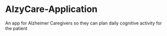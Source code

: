 # AlzyCare-Application
An app for Alzheimer Caregivers so they can plan daily cognitive activity for the patient
